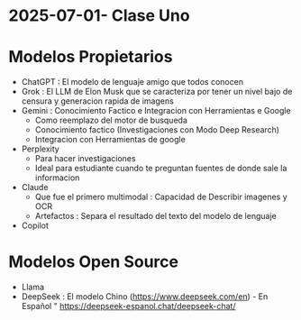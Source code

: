 # 2025-07-01- Clase Uno

# Modelos Propietarios

* ChatGPT : El modelo de lenguaje amigo que todos conocen
* Grok : El LLM de Elon Musk que se caracteriza por tener un nivel bajo de censura y generacion rapida de imagens
* Gemini : Conocimiento Factico e Integracion con Herramientas e Google
    - Como reemplazo del motor de busqueda
    - Conocimiento factico (Investigaciones con Modo Deep Research)
    - Integracion con Herramientas de google
* Perplexity
    - Para hacer investigaciones
    - Ideal para estudiante cuando te preguntan fuentes de donde sale la informacion
* Claude
    - Que fue el primero multimodal : Capacidad de Describir imagenes y OCR
    - Artefactos : Separa el resultado del texto del modelo de lenguaje
* Copilot


# Modelos Open Source
* Llama
* DeepSeek : El modelo Chino (https://www.deepseek.com/en)
      - En Español  " https://deepseek-espanol.chat/deepseek-chat/ 
